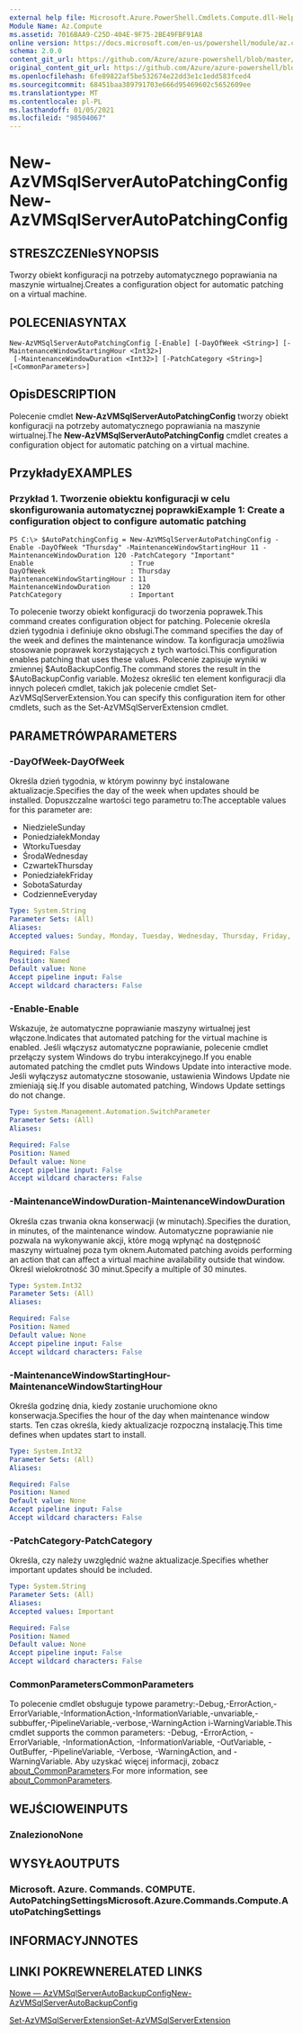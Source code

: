 ```yaml
---
external help file: Microsoft.Azure.PowerShell.Cmdlets.Compute.dll-Help.xml
Module Name: Az.Compute
ms.assetid: 7016BAA9-C25D-404E-9F75-2BE49FBF91A8
online version: https://docs.microsoft.com/en-us/powershell/module/az.compute/new-azvmsqlserverautopatchingconfig
schema: 2.0.0
content_git_url: https://github.com/Azure/azure-powershell/blob/master/src/Compute/Compute/help/New-AzVMSqlServerAutoPatchingConfig.md
original_content_git_url: https://github.com/Azure/azure-powershell/blob/master/src/Compute/Compute/help/New-AzVMSqlServerAutoPatchingConfig.md
ms.openlocfilehash: 6fe89822af5be532674e22dd3e1c1edd583fced4
ms.sourcegitcommit: 68451baa389791703e666d95469602c5652609ee
ms.translationtype: MT
ms.contentlocale: pl-PL
ms.lasthandoff: 01/05/2021
ms.locfileid: "98504067"
---
```

# <span data-ttu-id="2a3bc-101">New-AzVMSqlServerAutoPatchingConfig</span><span class="sxs-lookup"><span data-stu-id="2a3bc-101">New-AzVMSqlServerAutoPatchingConfig</span></span>

## <span data-ttu-id="2a3bc-102">STRESZCZENIe</span><span class="sxs-lookup"><span data-stu-id="2a3bc-102">SYNOPSIS</span></span>
<span data-ttu-id="2a3bc-103">Tworzy obiekt konfiguracji na potrzeby automatycznego poprawiania na maszynie wirtualnej.</span><span class="sxs-lookup"><span data-stu-id="2a3bc-103">Creates a configuration object for automatic patching on a virtual machine.</span></span>

## <span data-ttu-id="2a3bc-104">POLECENIA</span><span class="sxs-lookup"><span data-stu-id="2a3bc-104">SYNTAX</span></span>

```
New-AzVMSqlServerAutoPatchingConfig [-Enable] [-DayOfWeek <String>] [-MaintenanceWindowStartingHour <Int32>]
 [-MaintenanceWindowDuration <Int32>] [-PatchCategory <String>] [<CommonParameters>]
```

## <span data-ttu-id="2a3bc-105">Opis</span><span class="sxs-lookup"><span data-stu-id="2a3bc-105">DESCRIPTION</span></span>
<span data-ttu-id="2a3bc-106">Polecenie cmdlet **New-AzVMSqlServerAutoPatchingConfig** tworzy obiekt konfiguracji na potrzeby automatycznego poprawiania na maszynie wirtualnej.</span><span class="sxs-lookup"><span data-stu-id="2a3bc-106">The **New-AzVMSqlServerAutoPatchingConfig** cmdlet creates a configuration object for automatic patching on a virtual machine.</span></span>

## <span data-ttu-id="2a3bc-107">Przykłady</span><span class="sxs-lookup"><span data-stu-id="2a3bc-107">EXAMPLES</span></span>

### <span data-ttu-id="2a3bc-108">Przykład 1. Tworzenie obiektu konfiguracji w celu skonfigurowania automatycznej poprawki</span><span class="sxs-lookup"><span data-stu-id="2a3bc-108">Example 1: Create a configuration object to configure automatic patching</span></span>
```
PS C:\> $AutoPatchingConfig = New-AzVMSqlServerAutoPatchingConfig -Enable -DayOfWeek "Thursday" -MaintenanceWindowStartingHour 11 -MaintenanceWindowDuration 120 -PatchCategory "Important"
Enable                        : True
DayOfWeek                     : Thursday
MaintenanceWindowStartingHour : 11
MaintenanceWindowDuration     : 120
PatchCategory                 : Important
```

<span data-ttu-id="2a3bc-109">To polecenie tworzy obiekt konfiguracji do tworzenia poprawek.</span><span class="sxs-lookup"><span data-stu-id="2a3bc-109">This command creates configuration object for patching.</span></span>
<span data-ttu-id="2a3bc-110">Polecenie określa dzień tygodnia i definiuje okno obsługi.</span><span class="sxs-lookup"><span data-stu-id="2a3bc-110">The command specifies the day of the week and defines the maintenance window.</span></span>
<span data-ttu-id="2a3bc-111">Ta konfiguracja umożliwia stosowanie poprawek korzystających z tych wartości.</span><span class="sxs-lookup"><span data-stu-id="2a3bc-111">This configuration enables patching that uses these values.</span></span>
<span data-ttu-id="2a3bc-112">Polecenie zapisuje wyniki w zmiennej $AutoBackupConfig.</span><span class="sxs-lookup"><span data-stu-id="2a3bc-112">The command stores the result in the $AutoBackupConfig variable.</span></span>
<span data-ttu-id="2a3bc-113">Możesz określić ten element konfiguracji dla innych poleceń cmdlet, takich jak polecenie cmdlet Set-AzVMSqlServerExtension.</span><span class="sxs-lookup"><span data-stu-id="2a3bc-113">You can specify this configuration item for other cmdlets, such as the Set-AzVMSqlServerExtension cmdlet.</span></span>

## <span data-ttu-id="2a3bc-114">PARAMETRÓW</span><span class="sxs-lookup"><span data-stu-id="2a3bc-114">PARAMETERS</span></span>

### <span data-ttu-id="2a3bc-115">-DayOfWeek</span><span class="sxs-lookup"><span data-stu-id="2a3bc-115">-DayOfWeek</span></span>
<span data-ttu-id="2a3bc-116">Określa dzień tygodnia, w którym powinny być instalowane aktualizacje.</span><span class="sxs-lookup"><span data-stu-id="2a3bc-116">Specifies the day of the week when updates should be installed.</span></span>
<span data-ttu-id="2a3bc-117">Dopuszczalne wartości tego parametru to:</span><span class="sxs-lookup"><span data-stu-id="2a3bc-117">The acceptable values for this parameter are:</span></span>
- <span data-ttu-id="2a3bc-118">Niedziele</span><span class="sxs-lookup"><span data-stu-id="2a3bc-118">Sunday</span></span>
- <span data-ttu-id="2a3bc-119">Poniedziałek</span><span class="sxs-lookup"><span data-stu-id="2a3bc-119">Monday</span></span>
- <span data-ttu-id="2a3bc-120">Wtorku</span><span class="sxs-lookup"><span data-stu-id="2a3bc-120">Tuesday</span></span>
- <span data-ttu-id="2a3bc-121">Środa</span><span class="sxs-lookup"><span data-stu-id="2a3bc-121">Wednesday</span></span>
- <span data-ttu-id="2a3bc-122">Czwartek</span><span class="sxs-lookup"><span data-stu-id="2a3bc-122">Thursday</span></span>
- <span data-ttu-id="2a3bc-123">Poniedziałek</span><span class="sxs-lookup"><span data-stu-id="2a3bc-123">Friday</span></span>
- <span data-ttu-id="2a3bc-124">Sobota</span><span class="sxs-lookup"><span data-stu-id="2a3bc-124">Saturday</span></span>
- <span data-ttu-id="2a3bc-125">Codzienne</span><span class="sxs-lookup"><span data-stu-id="2a3bc-125">Everyday</span></span>

```yaml
Type: System.String
Parameter Sets: (All)
Aliases:
Accepted values: Sunday, Monday, Tuesday, Wednesday, Thursday, Friday, Saturday, Everyday

Required: False
Position: Named
Default value: None
Accept pipeline input: False
Accept wildcard characters: False
```

### <span data-ttu-id="2a3bc-126">-Enable</span><span class="sxs-lookup"><span data-stu-id="2a3bc-126">-Enable</span></span>
<span data-ttu-id="2a3bc-127">Wskazuje, że automatyczne poprawianie maszyny wirtualnej jest włączone.</span><span class="sxs-lookup"><span data-stu-id="2a3bc-127">Indicates that automated patching for the virtual machine is enabled.</span></span>
<span data-ttu-id="2a3bc-128">Jeśli włączysz automatyczne poprawianie, polecenie cmdlet przełączy system Windows do trybu interakcyjnego.</span><span class="sxs-lookup"><span data-stu-id="2a3bc-128">If you enable automated patching the cmdlet puts Windows Update into interactive mode.</span></span>
<span data-ttu-id="2a3bc-129">Jeśli wyłączysz automatyczne stosowanie, ustawienia Windows Update nie zmieniają się.</span><span class="sxs-lookup"><span data-stu-id="2a3bc-129">If you disable automated patching, Windows Update settings do not change.</span></span>

```yaml
Type: System.Management.Automation.SwitchParameter
Parameter Sets: (All)
Aliases:

Required: False
Position: Named
Default value: None
Accept pipeline input: False
Accept wildcard characters: False
```

### <span data-ttu-id="2a3bc-130">-MaintenanceWindowDuration</span><span class="sxs-lookup"><span data-stu-id="2a3bc-130">-MaintenanceWindowDuration</span></span>
<span data-ttu-id="2a3bc-131">Określa czas trwania okna konserwacji (w minutach).</span><span class="sxs-lookup"><span data-stu-id="2a3bc-131">Specifies the duration, in minutes, of the maintenance window.</span></span>
<span data-ttu-id="2a3bc-132">Automatyczne poprawianie nie pozwala na wykonywanie akcji, które mogą wpłynąć na dostępność maszyny wirtualnej poza tym oknem.</span><span class="sxs-lookup"><span data-stu-id="2a3bc-132">Automated patching avoids performing an action that can affect a virtual machine availability outside that window.</span></span>
<span data-ttu-id="2a3bc-133">Określ wielokrotność 30 minut.</span><span class="sxs-lookup"><span data-stu-id="2a3bc-133">Specify a multiple of 30 minutes.</span></span>

```yaml
Type: System.Int32
Parameter Sets: (All)
Aliases:

Required: False
Position: Named
Default value: None
Accept pipeline input: False
Accept wildcard characters: False
```

### <span data-ttu-id="2a3bc-134">-MaintenanceWindowStartingHour</span><span class="sxs-lookup"><span data-stu-id="2a3bc-134">-MaintenanceWindowStartingHour</span></span>
<span data-ttu-id="2a3bc-135">Określa godzinę dnia, kiedy zostanie uruchomione okno konserwacja.</span><span class="sxs-lookup"><span data-stu-id="2a3bc-135">Specifies the hour of the day when maintenance window starts.</span></span>
<span data-ttu-id="2a3bc-136">Ten czas określa, kiedy aktualizacje rozpoczną instalację.</span><span class="sxs-lookup"><span data-stu-id="2a3bc-136">This time defines when updates start to install.</span></span>

```yaml
Type: System.Int32
Parameter Sets: (All)
Aliases:

Required: False
Position: Named
Default value: None
Accept pipeline input: False
Accept wildcard characters: False
```

### <span data-ttu-id="2a3bc-137">-PatchCategory</span><span class="sxs-lookup"><span data-stu-id="2a3bc-137">-PatchCategory</span></span>
<span data-ttu-id="2a3bc-138">Określa, czy należy uwzględnić ważne aktualizacje.</span><span class="sxs-lookup"><span data-stu-id="2a3bc-138">Specifies whether important updates should be included.</span></span>

```yaml
Type: System.String
Parameter Sets: (All)
Aliases:
Accepted values: Important

Required: False
Position: Named
Default value: None
Accept pipeline input: False
Accept wildcard characters: False
```

### <span data-ttu-id="2a3bc-139">CommonParameters</span><span class="sxs-lookup"><span data-stu-id="2a3bc-139">CommonParameters</span></span>
<span data-ttu-id="2a3bc-140">To polecenie cmdlet obsługuje typowe parametry:-Debug,-ErrorAction,-ErrorVariable,-InformationAction,-InformationVariable,-unvariable,-subbuffer,-PipelineVariable,-verbose,-WarningAction i-WarningVariable.</span><span class="sxs-lookup"><span data-stu-id="2a3bc-140">This cmdlet supports the common parameters: -Debug, -ErrorAction, -ErrorVariable, -InformationAction, -InformationVariable, -OutVariable, -OutBuffer, -PipelineVariable, -Verbose, -WarningAction, and -WarningVariable.</span></span> <span data-ttu-id="2a3bc-141">Aby uzyskać więcej informacji, zobacz [about_CommonParameters](http://go.microsoft.com/fwlink/?LinkID=113216).</span><span class="sxs-lookup"><span data-stu-id="2a3bc-141">For more information, see [about_CommonParameters](http://go.microsoft.com/fwlink/?LinkID=113216).</span></span>

## <span data-ttu-id="2a3bc-142">WEJŚCIOWE</span><span class="sxs-lookup"><span data-stu-id="2a3bc-142">INPUTS</span></span>

### <span data-ttu-id="2a3bc-143">Znaleziono</span><span class="sxs-lookup"><span data-stu-id="2a3bc-143">None</span></span>

## <span data-ttu-id="2a3bc-144">WYSYŁA</span><span class="sxs-lookup"><span data-stu-id="2a3bc-144">OUTPUTS</span></span>

### <span data-ttu-id="2a3bc-145">Microsoft. Azure. Commands. COMPUTE. AutoPatchingSettings</span><span class="sxs-lookup"><span data-stu-id="2a3bc-145">Microsoft.Azure.Commands.Compute.AutoPatchingSettings</span></span>

## <span data-ttu-id="2a3bc-146">INFORMACYJN</span><span class="sxs-lookup"><span data-stu-id="2a3bc-146">NOTES</span></span>

## <span data-ttu-id="2a3bc-147">LINKI POKREWNE</span><span class="sxs-lookup"><span data-stu-id="2a3bc-147">RELATED LINKS</span></span>

[<span data-ttu-id="2a3bc-148">Nowe — AzVMSqlServerAutoBackupConfig</span><span class="sxs-lookup"><span data-stu-id="2a3bc-148">New-AzVMSqlServerAutoBackupConfig</span></span>](./New-AzVMSqlServerAutoBackupConfig.md)

[<span data-ttu-id="2a3bc-149">Set-AzVMSqlServerExtension</span><span class="sxs-lookup"><span data-stu-id="2a3bc-149">Set-AzVMSqlServerExtension</span></span>](./Set-AzVMSqlServerExtension.md)


